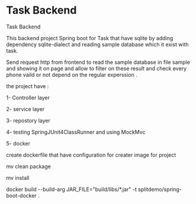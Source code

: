 #  Task Backend
Task Backend 

This backend project Spring boot for Task  that have sqlite by adding dependency sqlite-dialect and reading sample database which it exist with task.

Send request http from frontend to read the sample database in file sample and showing it on page and 
allow to filter on these result and check every phone vaild or not depend on the regular experssion .


the project have :

1- Controller layer 

2- service layer 

3- repostory layer 

4- testing SpringJUnit4ClassRunner and using MockMvc 

5- docker  

create dockerfile that have configuration for creater image for project 

mv clean package 

mv install 

docker build --build-arg JAR_FILE="build/libs/*.jar" -t splitdemo/spring-boot-docker .	






